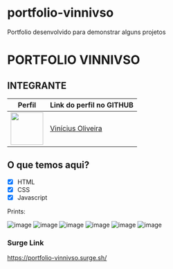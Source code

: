 # portfolio-vinnivso
Portfolio desenvolvido para demonstrar alguns projetos

# PORTFOLIO VINNIVSO

## INTEGRANTE
Perfil      | Link do perfil no GITHUB
--------- | ------
[<img src="https://avatars.githubusercontent.com/u/52759918?v=4" width="75px;"/>](https://github.com/vinnivso) | [Vinícius Oliveira](https://github.com/vinnivso)

## O que temos aqui?
- [x]  HTML
- [x]  CSS
- [x]  Javascript

Prints:

![image](https://user-images.githubusercontent.com/52759918/148142398-0a95b918-affb-4f94-868c-a4b3ca47c7e4.png)
![image](https://user-images.githubusercontent.com/52759918/148142428-a497ecd1-07f5-468e-97f7-2a0644e78fc9.png)
![image](https://user-images.githubusercontent.com/52759918/148142469-f5b0e322-2725-4f85-95c3-c6d8e576ef41.png)
![image](https://user-images.githubusercontent.com/52759918/148142496-93267178-fa57-4116-a31b-8d6fbc4c2a62.png)
![image](https://user-images.githubusercontent.com/52759918/148142548-71ce12d3-139d-4dd3-82bb-271de48df546.png)
![image](https://user-images.githubusercontent.com/52759918/148142581-37eca9b0-2fe0-4e39-8512-9977142747a6.png)

### Surge Link
https://portfolio-vinnivso.surge.sh/
